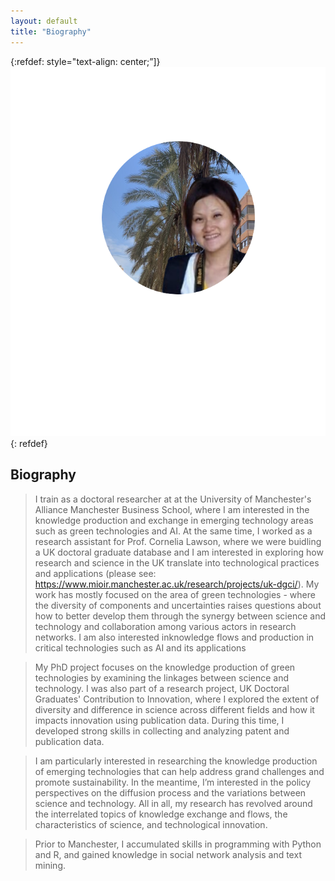 ```yaml
---
layout: default
title: "Biography"
---
```


{:refdef: style="text-align: center;”]}
![title](/assets/ann.png)
 {: refdef}

## Biography 
>I train as a doctoral researcher at at the University of Manchester's Alliance Manchester Business School, where I am interested in the knowledge production and exchange in emerging technology areas such as green technologies and AI. At the same time, I worked as a research assistant for Prof. Cornelia Lawson, where we were buidling a UK doctoral graduate database and I am interested in exploring how research and science in the UK translate into technological practices and applications  (please see: https://www.mioir.manchester.ac.uk/research/projects/uk-dgci/). My work has mostly focused on the area of green technologies - where the diversity of components and uncertainties raises questions about how to better develop them through the synergy between science and technology and collaboration among various actors in research networks. I am also interested inknowledge flows and production in critical technologies such as AI and its applications



 
>My PhD project focuses on the knowledge production of green technologies by examining the linkages between science and technology. I was also part of a research project, UK Doctoral Graduates' Contribution to Innovation, where I explored the extent of diversity and difference in science across different fields and how it impacts innovation using publication data. During this time, I developed strong skills in collecting and analyzing patent and publication data.
 
>I am particularly interested in researching the knowledge production of emerging technologies that can help address grand challenges and promote sustainability. In the meantime, I’m interested in the policy perspectives on the diffusion process and the variations between science and technology. All in all, my research has revolved around the interrelated topics of knowledge exchange and flows, the characteristics of science, and technological innovation.
 
>Prior to Manchester, I accumulated skills in programming with Python and R, and gained knowledge in social network analysis and text mining.
 

